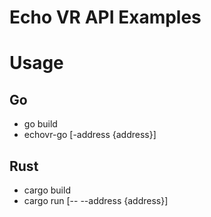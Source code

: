 # Echo VR API Examples

# Usage

## Go

* go build
* echovr-go [-address {address}]

## Rust

* cargo build
* cargo run [-- --address {address}]
